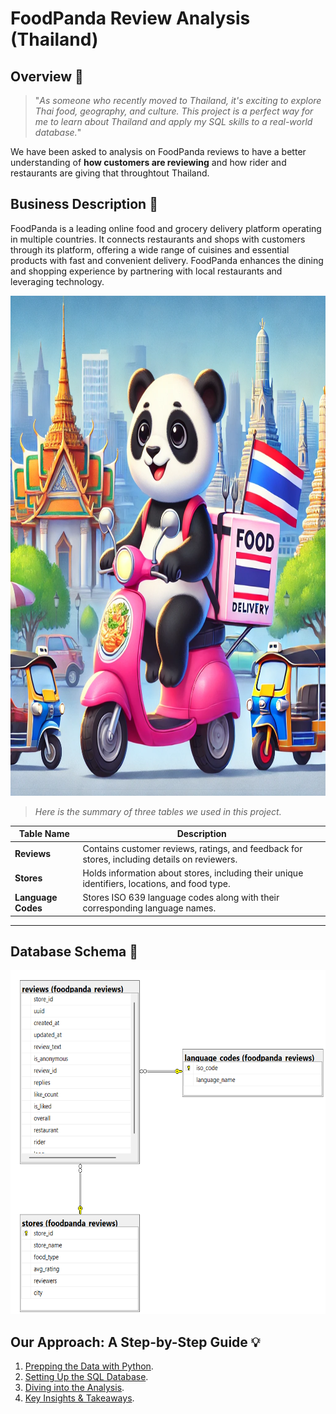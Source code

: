 # FoodPanda Review Analysis (Thailand)

## Overview 🎯

>"*As someone who recently moved to Thailand, it's exciting to explore Thai food, geography, and culture. This project is a perfect way for me to learn about Thailand and apply my SQL skills to a real-world database.*"

We have been asked to analysis on FoodPanda reviews to have a better understanding of **how customers are reviewing** and how rider and restaurants are giving that throughtout Thailand.

## Business Description  💼

FoodPanda is a leading online food and grocery delivery platform operating in multiple countries. It connects restaurants and shops with customers through its platform, offering a wide range of cuisines and essential products with fast and convenient delivery. FoodPanda enhances the dining and shopping experience by partnering with local restaurants and leveraging technology.

<img width="800" height="800" alt="foodpanda" src="https://github.com/nyanlinhtike-yc/FoodPandaReviews/blob/main/images/FoodPanda.webp">

> *Here is the summary of three tables we used in this project.*

| Table Name      | Description |
|---------------|-------------|
| **Reviews**   | Contains customer reviews, ratings, and feedback for stores, including details on reviewers. |
| **Stores**    | Holds information about stores, including their unique identifiers, locations, and food type. |
| **Language Codes** | Stores ISO 639 language codes along with their corresponding language names. |

---

## Database Schema 📝

<img width="550" height="550" alt="schema" src="https://github.com/nyanlinhtike-yc/FoodPandaReviews/blob/main/images/DataBase%20Schema.png">

## Our Approach: A Step-by-Step Guide 💡

1. [Prepping the Data with Python].
2. [Setting Up the SQL Database].
3. [Diving into the Analysis].
4. [Key Insights & Takeaways].

[Prepping the Data with Python]: https://github.com/nyanlinhtike-yc/FoodPandaReviews/blob/main/Prepping%20the%20Data%20with%20Python.md
[Setting Up the SQL Database]: https://github.com/nyanlinhtike-yc/FoodPandaReviews/blob/main/Setting%20Up%20the%20SQL%20Database.md
[Diving into the Analysis]: https://github.com/nyanlinhtike-yc/FoodPandaReviews/blob/main/Diving%20into%20the%20Analysis.md
[Key Insights & Takeaways]: https://github.com/nyanlinhtike-yc/FoodPandaReviews/blob/main/Key%20Insights%20%26%20Takeaways.md
